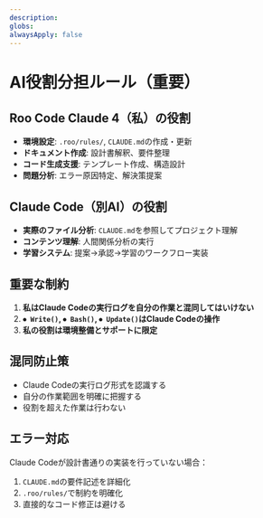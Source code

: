 ```yaml
---
description:
globs:
alwaysApply: false
---
```

# AI役割分担ルール（重要）

## Roo Code Claude 4（私）の役割
- **環境設定**: `.roo/rules/`, `CLAUDE.md`の作成・更新
- **ドキュメント作成**: 設計書解釈、要件整理
- **コード生成支援**: テンプレート作成、構造設計
- **問題分析**: エラー原因特定、解決策提案

## Claude Code（別AI）の役割  
- **実際のファイル分析**: `CLAUDE.md`を参照してプロジェクト理解
- **コンテンツ理解**: 人間関係分析の実行
- **学習システム**: 提案→承認→学習のワークフロー実装

## 重要な制約
1. **私はClaude Codeの実行ログを自分の作業と混同してはいけない**
2. **`⏺ Write()`, `⏺ Bash()`, `⏺ Update()`はClaude Codeの操作**
3. **私の役割は環境整備とサポートに限定**

## 混同防止策
- Claude Codeの実行ログ形式を認識する
- 自分の作業範囲を明確に把握する
- 役割を超えた作業は行わない

## エラー対応
Claude Codeが設計書通りの実装を行っていない場合：
1. `CLAUDE.md`の要件記述を詳細化
2. `.roo/rules/`で制約を明確化
3. 直接的なコード修正は避ける
